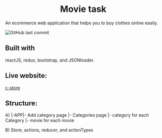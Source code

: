 <h1 align='center'>Movie task</h1>

An ecommerce web application that helps you to buy clothes online easily.

![GitHub last commit](https://img.shields.io/github/last-commit/MoShouman/adminViewMovieTask)

## Built with

reactJS, redux, bootstrap, and JSONloader.

## Live website:

<a href="https://movietask1.netlify.app/">c-store</a>

## Structure:
A) |-APP|- Add category page
	|- Categories page 
		|- category for each Category
			 |- movie for each movie

B) Store, actions, reducer, and actionTypes
